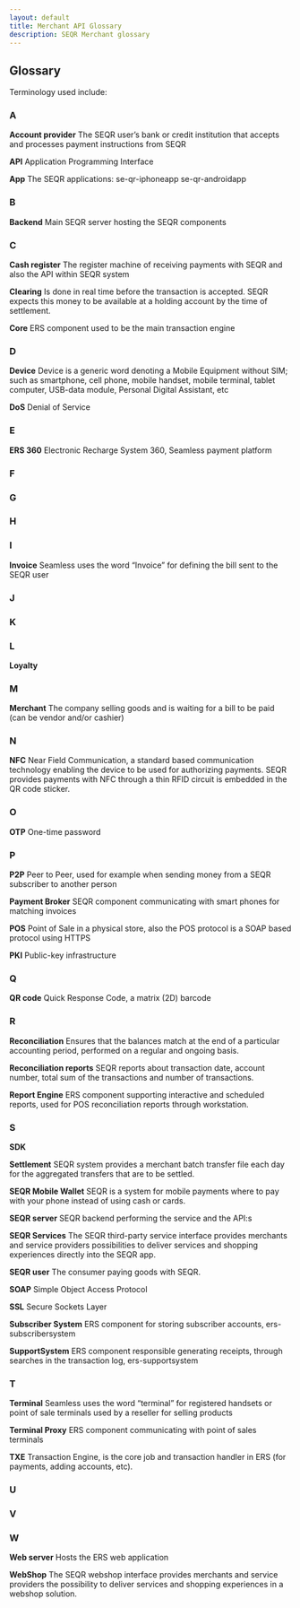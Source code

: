 ```yaml
---
layout: default
title: Merchant API Glossary
description: SEQR Merchant glossary
---
```


## Glossary

Terminology used include: 

### A
**Account provider**
The SEQR user’s bank or credit institution that accepts and processes payment instructions from SEQR

**API**
Application Programming Interface

**App**
The SEQR applications: se-qr-iphoneapp se-qr-androidapp
### B

**Backend**
Main SEQR server hosting the SEQR components
### C

**Cash register**
The register machine of receiving payments with SEQR and also the API within SEQR system


**Clearing**
Is done in real time before the transaction is accepted. SEQR expects this money to be available at a holding account by the time of settlement.

**Core**
ERS component used to be the main transaction engine

### D
**Device**
Device is a generic word denoting a Mobile Equipment without SIM; such as smartphone, cell phone, mobile handset, mobile terminal, tablet computer, USB-data module, Personal Digital Assistant, etc

**DoS**
Denial of Service

### E
**ERS 360**
Electronic Recharge System 360, Seamless payment platform  

### F


### G


### H


### I
**Invoice**
Seamless uses the word “Invoice” for defining the bill sent to the SEQR user 


### J


### K


### L
**Loyalty**


### M
**Merchant**
The company selling goods and is waiting for a bill to be paid (can be vendor and/or cashier)


### N
**NFC**
Near Field Communication, a standard based communication technology enabling the device to be used for authorizing payments. SEQR provides payments with NFC through a thin RFID circuit is embedded in the QR code sticker.


### O
**OTP**
One-time password


### P
**P2P**
Peer to Peer, used for example when sending money from a SEQR subscriber to another person

**Payment Broker**
SEQR component communicating with smart phones for matching invoices

**POS**
Point of Sale in a physical store, also the POS protocol is a SOAP based protocol using HTTPS

**PKI**
Public-key infrastructure

### Q
**QR code**
Quick Response Code, a matrix (2D) barcode


### R
**Reconciliation**
Ensures that the balances match at the end of a particular accounting period, performed on a regular and ongoing basis.

**Reconciliation reports**
SEQR reports about transaction date, account number, total sum of the transactions and number of transactions.

**Report Engine**
ERS component supporting interactive and scheduled reports, used for POS reconciliation reports through workstation.

### S
**SDK**

**Settlement**
SEQR system provides a merchant batch transfer file each day for the aggregated transfers that are to be settled.

**SEQR Mobile Wallet**
SEQR is a system for mobile payments where to pay with your phone instead of using cash or cards.

**SEQR server**
SEQR backend performing the service and the API:s

**SEQR Services**
The SEQR third-party service interface provides merchants and service providers possibilities to deliver services and shopping experiences directly into the SEQR app.

**SEQR user**
The consumer paying goods with SEQR.

**SOAP**
Simple Object Access Protocol

**SSL**
Secure Sockets Layer

**Subscriber System**
ERS component for storing subscriber accounts, ers-subscribersystem

**SupportSystem**
ERS component responsible generating receipts, through searches in the transaction log, ers-supportsystem

### T
**Terminal**
Seamless uses the word “terminal” for registered handsets or point of sale terminals used by a reseller for selling products

**Terminal Proxy**
ERS component communicating with point of sales terminals

**TXE**
Transaction Engine, is the core job and transaction handler in ERS (for payments, adding accounts, etc).

### U


### V


### W
**Web server**
Hosts the ERS web application

**WebShop**
The SEQR webshop interface provides merchants and service providers the possibility to deliver services and shopping experiences in a webshop solution.

